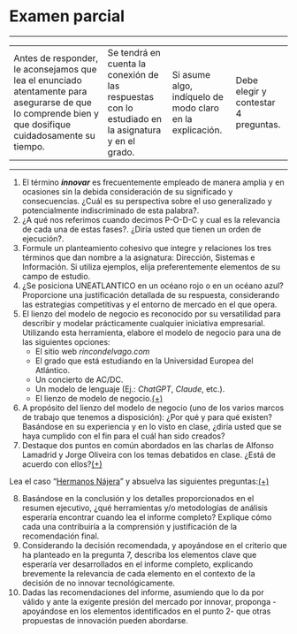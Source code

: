 # Examen parcial

---

|||||
|-|-|-|-|
|Antes de responder, le aconsejamos que lea el enunciado atentamente para asegurarse de que lo comprende bien y que dosifique cuidadosamente su tiempo.|Se tendrá en cuenta la conexión de las respuestas con lo estudiado en la asignatura y en el grado.|Si asume algo, indíquelo de modo claro en la explicación.|Debe elegir y contestar 4 preguntas.|

---

01. El término ***innovar*** es frecuentemente empleado de manera amplia y en ocasiones sin la debida consideración de su significado y consecuencias. ¿Cuál es su perspectiva sobre el uso generalizado y potencialmente indiscriminado de esta palabra?.
01. ¿A qué nos referimos cuando decimos P-O-D-C y cual es la relevancia de cada una de estas fases?. ¿Diría usted que tienen un orden de ejecución?.
01. Formule un planteamiento cohesivo que integre y relaciones los tres términos que dan nombre a la asignatura: Dirección, Sistemas e Información. Si utiliza ejemplos, elija preferentemente elementos de su campo de estudio.
01. ¿Se posiciona UNEATLANTICO en un océano rojo o en un océano azul? Proporcione una justificación detallada de su respuesta, considerando las estrategias competitivas y el entorno de mercado en el que opera.
01. El lienzo del modelo de negocio es reconocido por su versatilidad para describir y modelar prácticamente cualquier iniciativa empresarial. Utilizando esta herramienta, elabore el modelo de negocio para una de las siguientes opciones:
    - El sitio web *rincondelvago.com*
    - El grado que está estudiando en la Universidad Europea del Atlántico.
    - Un concierto de AC/DC.
    - Un modelo de lenguaje (Ej.: *ChatGPT*, *Claude*, etc.).
    - El lienzo de modelo de negocio.[(+)](documents/canvasLLM.md)
01. A propósito del lienzo del modelo de negocio (uno de los varios marcos de trabajo que tenemos a disposición): ¿Por qué y para qué existen? Basándose en su experiencia y en lo visto en clase, ¿diría usted que se haya cumplido con el fin para el cuál han sido creados?
01. Destaque dos puntos en común abordados en las charlas de  Alfonso Lamadrid y Jorge Oliveira con los temas debatidos en clase. ¿Está de acuerdo con ellos?[(+)](documents/charlas.md)

Lea el caso “[Hermanos Nájera](documents/casoHermanosNajera.md)” y absuelva las siguientes preguntas:[(+)](documents/casoHermanosNajeraPropuesta.md)

08. Basándose en la conclusión y los detalles proporcionados en el resumen ejecutivo, ¿qué herramientas y/o metodologías de análisis esperaría encontrar cuando lea el informe completo? Explique cómo cada una contribuiría a la comprensión y justificación de la recomendación final.
09. Considerando la decisión recomendada, y apoyándose en el criterio que ha planteado en la pregunta 7, describa los elementos clave que esperaría ver desarrollados en el informe completo, explicando brevemente la relevancia de cada elemento en el contexto de la decisión de no innovar tecnológicamente.
10. Dadas las recomendaciones del informe, asumiendo que lo da por válido y ante la exigente presión del mercado por innovar, proponga -apoyándose en los elementos identificados en el punto 2- que otras propuestas de innovación pueden abordarse.
